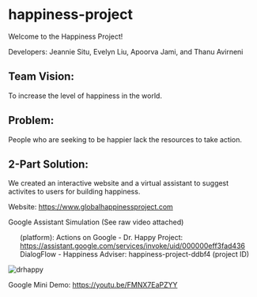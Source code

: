 # happiness-project

Welcome to the Happiness Project!

Developers: Jeannie Situ, Evelyn Liu, Apoorva Jami, and Thanu Avirneni

## Team Vision:
To increase the level of happiness in the world.

## Problem:
People who are seeking to be happier lack the resources to take action.

## 2-Part Solution:
We created an interactive website and a virtual assistant to suggest activites to users for building happiness.

Website: https://www.globalhappinessproject.com

Google Assistant Simulation (See raw video attached) <ul>
(platform): Actions on Google - Dr. Happy Project: https://assistant.google.com/services/invoke/uid/000000eff3fad436
DialogFlow - Happiness Adviser: happiness-project-ddbf4 (project ID) </ul>
![drhappy](https://drive.google.com/open?id=10NcDpclfFlJkxp4KDMjtcDCTIkxGK6GK)

Google Mini Demo: https://youtu.be/FMNX7EaPZYY
